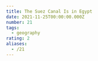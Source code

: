 ```yaml
---
title: The Suez Canal Is in Egypt
date: 2021-11-25T00:00:00.000Z
number: 21
tags:
  - geography
rating: 2
aliases:
  - /21
---
```


